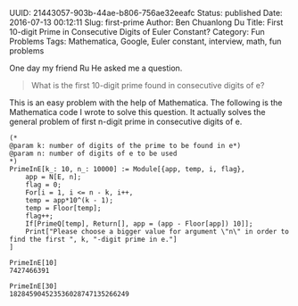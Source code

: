 UUID: 21443057-903b-44ae-b806-756ae32eeafc
Status: published
Date: 2016-07-13 00:12:11
Slug: first-prime
Author: Ben Chuanlong Du
Title: First 10-digit Prime in Consecutive Digits of Euler Constant?
Category: Fun Problems
Tags: Mathematica, Google, Euler constant, interview, math, fun problems


One day my friend Ru He asked me a question.

> What is the first 10-digit prime found in consecutive digits of e? 

This is an easy problem with the help of Mathematica.
The following is the Mathematica code I wrote to solve this question. 
It actually solves the general problem of first n-digit prime in consecutive digits of e.

    (*
    @param k: number of digits of the prime to be found in e*)
    @param n: number of digits of e to be used
    *)
    PrimeInE[k_: 10, n_: 10000] := Module[{app, temp, i, flag},
        app = N[E, n];
        flag = 0;
        For[i = 1, i <= n - k, i++,
        temp = app*10^(k - 1);
        temp = Floor[temp];
        flag++;
        If[PrimeQ[temp], Return[], app = (app - Floor[app]) 10]];
        Print["Please choose a bigger value for argument \"n\" in order to find the first ", k, "-digit prime in e."]
    ]

    PrimeInE[10]
    7427466391

    PrimeInE[30]
    182845904523536028747135266249
